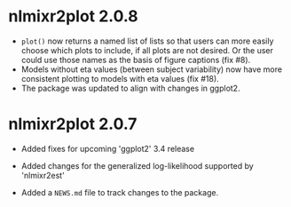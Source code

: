 # nlmixr2plot 2.0.8

* `plot()` now returns a named list of lists so that users can more easily
  choose which plots to include, if all plots are not desired.  Or the user
  could use those names as the basis of figure captions (fix #8).
* Models without eta values (between subject variability) now have more
  consistent plotting to models with eta values (fix #18).
* The package was updated to align with changes in ggplot2.

# nlmixr2plot 2.0.7

* Added fixes for upcoming 'ggplot2' 3.4 release

* Added changes for the generalized log-likelihood supported by 'nlmixr2est'

* Added a `NEWS.md` file to track changes to the package.
